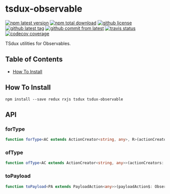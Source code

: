 # tsdux-observable #

[![npm latest version](https://img.shields.io/npm/v/tsdux-observable/latest.svg)](https://www.npmjs.com/package/tsdux-observable)
[![npm total download](https://img.shields.io/npm/dt/tsdux-observable.svg)](https://www.npmjs.com/package/tsdux-observable)
[![github license](https://img.shields.io/github/license/Ailrun/tsdux-observable.svg)](https://github.com/Ailrun/tsdux-observable/blob/master/LICENSE)
[![github latest tag](https://img.shields.io/github/tag/Ailrun/tsdux-observable.svg)](https://github.com/Ailrun/tsdux-observable/tags)
[![github commit from latest](https://img.shields.io/github/commits-since/Ailrun/tsdux-observable/latest.svg)](https://github.com/Ailrun/tsdux-observable)
[![travis status](https://travis-ci.org/Ailrun/tsdux-observable.svg?branch=master)](https://travis-ci.org/Ailrun/tsdux-observable)
[![codecov coverage](https://img.shields.io/codecov/c/github/ailrun/tsdux-observable.svg)](https://codecov.io/gh/Ailrun/tsdux-observable)

TSdux utilities for Observables.

## Table of Contents ##

- [How To Install](#how-to-install)

## How To Install ##

```
npm install --save redux rxjs tsdux tsdux-observable
```

## API ##

### forType ###

```typescript
function forType<AC extends ActionCreator<string, any>, R>(actionCreators: AC | Array<AC>, map: (action: AC['action']) => R): Observable<R>
```

### ofType ###

```typescript
function ofType<AC extends ActionCreator<string, any>>(actionCreators: AC | Array<AC>): Observable<AnyAction> => Observable<AC['action']>
```

### toPayload ###

```typescript
function toPayload<PA extends PayloadAction<any>>(payloadAction$: Observable<PA>): Observable<PA['payload']>;
```
